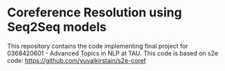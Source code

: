 # Coreference Resolution using Seq2Seq models

This repository contains the code implementing final project for 0368420601 - Advanced Topics in NLP at TAU.
This code is based on s2e code: https://github.com/yuvalkirstain/s2e-coref
